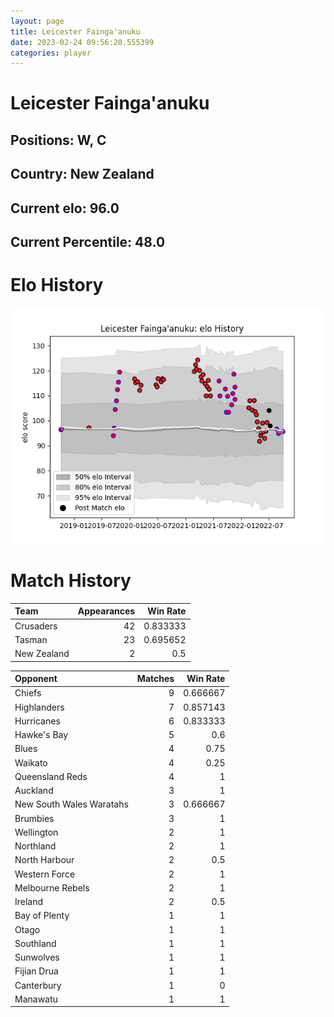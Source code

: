 ```yaml
---  
layout: page  
title: Leicester Fainga'anuku  
date: 2023-02-24 09:56:20.555399  
categories: player  
---
```

# Leicester Fainga'anuku

## Positions: W, C

## Country: New Zealand

## Current elo: 96.0

## Current Percentile: 48.0

# Elo History


![elo history](history_LeicesterFainga'anuku.png)
# Match History


| Team        |   Appearances |   Win Rate |
|:------------|--------------:|-----------:|
| Crusaders   |            42 |   0.833333 |
| Tasman      |            23 |   0.695652 |
| New Zealand |             2 |   0.5      |

| Opponent                 |   Matches |   Win Rate |
|:-------------------------|----------:|-----------:|
| Chiefs                   |         9 |   0.666667 |
| Highlanders              |         7 |   0.857143 |
| Hurricanes               |         6 |   0.833333 |
| Hawke's Bay              |         5 |   0.6      |
| Blues                    |         4 |   0.75     |
| Waikato                  |         4 |   0.25     |
| Queensland Reds          |         4 |   1        |
| Auckland                 |         3 |   1        |
| New South Wales Waratahs |         3 |   0.666667 |
| Brumbies                 |         3 |   1        |
| Wellington               |         2 |   1        |
| Northland                |         2 |   1        |
| North Harbour            |         2 |   0.5      |
| Western Force            |         2 |   1        |
| Melbourne Rebels         |         2 |   1        |
| Ireland                  |         2 |   0.5      |
| Bay of Plenty            |         1 |   1        |
| Otago                    |         1 |   1        |
| Southland                |         1 |   1        |
| Sunwolves                |         1 |   1        |
| Fijian Drua              |         1 |   1        |
| Canterbury               |         1 |   0        |
| Manawatu                 |         1 |   1        |